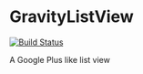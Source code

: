 # GravityListView
[![Build Status](https://travis-ci.org/Shunix/GravityListView.svg?branch=master)](https://travis-ci.org/Shunix/GravityListView)

A Google Plus like list view
